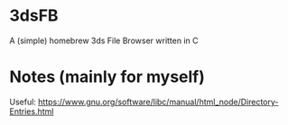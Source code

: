 # 3dsFB
A (simple) homebrew 3ds File Browser written in C

# Notes (mainly for myself)
Useful:
https://www.gnu.org/software/libc/manual/html_node/Directory-Entries.html
